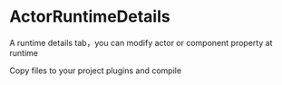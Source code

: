 # ActorRuntimeDetails
A runtime details tab，you can modify actor or component property at runtime

Copy files to your project plugins and compile
